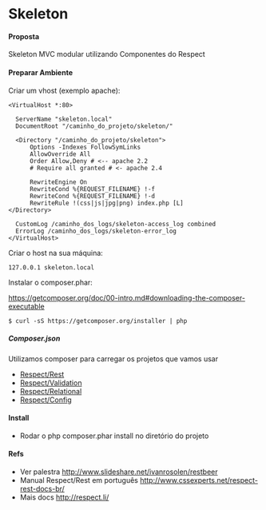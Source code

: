 # Skeleton

#### Proposta

Skeleton MVC modular utilizando Componentes do Respect


#### Preparar Ambiente

Criar um vhost (exemplo apache):

    <VirtualHost *:80>
  
      ServerName "skeleton.local"
      DocumentRoot "/caminho_do_projeto/skeleton/"
    
      <Directory "/caminho_do_projeto/skeleton">
          Options -Indexes FollowSymLinks
          AllowOverride All
          Order Allow,Deny # <-- apache 2.2
          # Require all granted # <- apache 2.4
          
          RewriteEngine On
          RewriteCond %{REQUEST_FILENAME} !-f
          RewriteCond %{REQUEST_FILENAME} !-d
          RewriteRule !(css|js|jpg|png) index.php [L]
    </Directory>        
        
      CustomLog /caminho_dos_logs/skeleton-access_log combined
      ErrorLog /caminho_dos_logs/skeleton-error_log
    </VirtualHost>

Criar o host na sua máquina:

    127.0.0.1 skeleton.local

Instalar o composer.phar: 

<https://getcomposer.org/doc/00-intro.md#downloading-the-composer-executable>

    $ curl -sS https://getcomposer.org/installer | php

##### Composer.json

Utilizamos composer para carregar os projetos que vamos usar

* [Respect/Rest](http://github.com/Respect/Rest)
* [Respect/Validation](http://github.com/Respect/Validation)
* [Respect/Relational](http://github.com/Respect/Relational)
* [Respect/Config](http://github.com/Respect/Config)

#### Install

* Rodar o php composer.phar install no diretório do projeto

#### Refs

* Ver palestra <http://www.slideshare.net/ivanrosolen/restbeer>
* Manual Respect/Rest em português <http://www.cssexperts.net/respect-rest-docs-br/>
* Mais docs <http://respect.li/>
